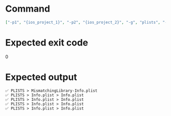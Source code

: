 # Command
```json
["-p1", "{ios_project_1}", "-p2", "{ios_project_2}", "-g", "plists", "-f", "console"]
```

# Expected exit code
0

# Expected output
```
✅ PLISTS > MismatchingLibrary-Info.plist
✅ PLISTS > Info.plist > Info.plist
✅ PLISTS > Info.plist > Info.plist
✅ PLISTS > Info.plist > Info.plist
✅ PLISTS > Info.plist > Info.plist


```
